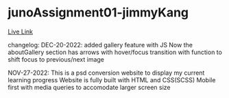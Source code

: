 # junoAssignment01-jimmyKang

[Live Link](https://sjimmykang-assignment01.netlify.app/)

changelog: 
DEC-20-2022: added gallery feature with JS
            Now the aboutGallery section has arrows with hover/focus transition with function to shift focus to previous/next image

NOV-27-2022: This is a psd conversion website to display my current learning progress
            Website is fully built with HTML and CSS(SCSS)
            Mobile first with media queries to accomodate larger screen size